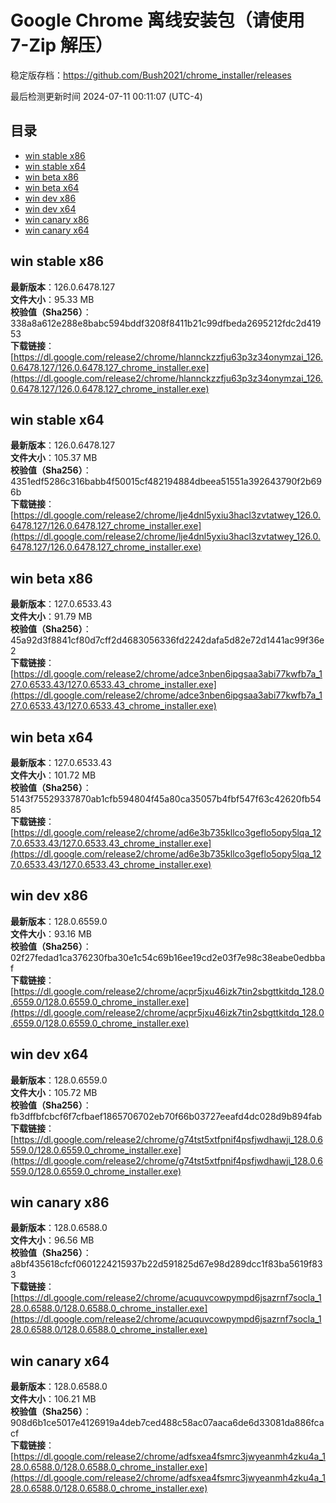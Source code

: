 # Google Chrome 离线安装包（请使用 7-Zip 解压）
稳定版存档：<https://github.com/Bush2021/chrome_installer/releases>

最后检测更新时间
2024-07-11 00:11:07 (UTC-4)


## 目录
* [win stable x86](https://github.com/Bush2021/chrome_installer?tab=readme-ov-file#win-stable-x86)
* [win stable x64](https://github.com/Bush2021/chrome_installer?tab=readme-ov-file#win-stable-x64)
* [win beta x86](https://github.com/Bush2021/chrome_installer?tab=readme-ov-file#win-beta-x86)
* [win beta x64](https://github.com/Bush2021/chrome_installer?tab=readme-ov-file#win-beta-x64)
* [win dev x86](https://github.com/Bush2021/chrome_installer?tab=readme-ov-file#win-dev-x86)
* [win dev x64](https://github.com/Bush2021/chrome_installer?tab=readme-ov-file#win-dev-x64)
* [win canary x86](https://github.com/Bush2021/chrome_installer?tab=readme-ov-file#win-canary-x86)
* [win canary x64](https://github.com/Bush2021/chrome_installer?tab=readme-ov-file#win-canary-x64)

## win stable x86
**最新版本**：126.0.6478.127  
**文件大小**：95.33 MB  
**校验值（Sha256）**：338a8a612e288e8babc594bddf3208f8411b21c99dfbeda2695212fdc2d41953  
**下载链接**：[https://dl.google.com/release2/chrome/hlannckzzfju63p3z34onymzai_126.0.6478.127/126.0.6478.127_chrome_installer.exe](https://dl.google.com/release2/chrome/hlannckzzfju63p3z34onymzai_126.0.6478.127/126.0.6478.127_chrome_installer.exe)  

## win stable x64
**最新版本**：126.0.6478.127  
**文件大小**：105.37 MB  
**校验值（Sha256）**：4351edf5286c316babb4f50015cf482194884dbeea51551a392643790f2b696b  
**下载链接**：[https://dl.google.com/release2/chrome/lje4dnl5yxiu3hacl3zvtatwey_126.0.6478.127/126.0.6478.127_chrome_installer.exe](https://dl.google.com/release2/chrome/lje4dnl5yxiu3hacl3zvtatwey_126.0.6478.127/126.0.6478.127_chrome_installer.exe)  

## win beta x86
**最新版本**：127.0.6533.43  
**文件大小**：91.79 MB  
**校验值（Sha256）**：45a92d3f8841cf80d7cff2d4683056336fd2242dafa5d82e72d1441ac99f36e2  
**下载链接**：[https://dl.google.com/release2/chrome/adce3nben6ipgsaa3abi77kwfb7a_127.0.6533.43/127.0.6533.43_chrome_installer.exe](https://dl.google.com/release2/chrome/adce3nben6ipgsaa3abi77kwfb7a_127.0.6533.43/127.0.6533.43_chrome_installer.exe)  

## win beta x64
**最新版本**：127.0.6533.43  
**文件大小**：101.72 MB  
**校验值（Sha256）**：5143f75529337870ab1cfb594804f45a80ca35057b4fbf547f63c42620fb5485  
**下载链接**：[https://dl.google.com/release2/chrome/ad6e3b735kllco3geflo5opy5lqa_127.0.6533.43/127.0.6533.43_chrome_installer.exe](https://dl.google.com/release2/chrome/ad6e3b735kllco3geflo5opy5lqa_127.0.6533.43/127.0.6533.43_chrome_installer.exe)  

## win dev x86
**最新版本**：128.0.6559.0  
**文件大小**：93.16 MB  
**校验值（Sha256）**：02f27fedad1ca376230fba30e1c54c69b16ee19cd2e03f7e98c38eabe0edbbaf  
**下载链接**：[https://dl.google.com/release2/chrome/acpr5jxu46izk7tin2sbgttkitdq_128.0.6559.0/128.0.6559.0_chrome_installer.exe](https://dl.google.com/release2/chrome/acpr5jxu46izk7tin2sbgttkitdq_128.0.6559.0/128.0.6559.0_chrome_installer.exe)  

## win dev x64
**最新版本**：128.0.6559.0  
**文件大小**：105.72 MB  
**校验值（Sha256）**：fb3dffbfcbcf6f7cfbaef1865706702eb70f66b03727eeafd4dc028d9b894fab  
**下载链接**：[https://dl.google.com/release2/chrome/g74tst5xtfpnif4psfjwdhawji_128.0.6559.0/128.0.6559.0_chrome_installer.exe](https://dl.google.com/release2/chrome/g74tst5xtfpnif4psfjwdhawji_128.0.6559.0/128.0.6559.0_chrome_installer.exe)  

## win canary x86
**最新版本**：128.0.6588.0  
**文件大小**：96.56 MB  
**校验值（Sha256）**：a8bf435618cfcf0601224215937b22d591825d67e98d289dcc1f83ba5619f833  
**下载链接**：[https://dl.google.com/release2/chrome/acuquvcowpympd6jsazrnf7socla_128.0.6588.0/128.0.6588.0_chrome_installer.exe](https://dl.google.com/release2/chrome/acuquvcowpympd6jsazrnf7socla_128.0.6588.0/128.0.6588.0_chrome_installer.exe)  

## win canary x64
**最新版本**：128.0.6588.0  
**文件大小**：106.21 MB  
**校验值（Sha256）**：908d6b1ce5017e4126919a4deb7ced488c58ac07aaca6de6d33081da886fcacf  
**下载链接**：[https://dl.google.com/release2/chrome/adfsxea4fsmrc3jwyeanmh4zku4a_128.0.6588.0/128.0.6588.0_chrome_installer.exe](https://dl.google.com/release2/chrome/adfsxea4fsmrc3jwyeanmh4zku4a_128.0.6588.0/128.0.6588.0_chrome_installer.exe)  

